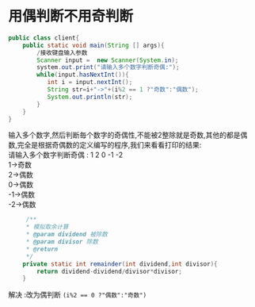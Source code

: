 # 用偶判断不用奇判断

```java
public class client{
    public static void main(String [] args){
        /接收键盘输入参数
        Scanner input =  new Scanner(System.in);
        system.out.print("请输入多个数字判断奇偶:");
        while(input.hasNextInt()){
           int i = input.nextInt();
           String str=i+"->"+(i%2 == 1 ?"奇数":"偶数");
           System.out.println(str);
        }
    }
}
```

输入多个数字,然后判断毎个数字的奇偶性,不能被2整除就是奇数,其他的都是偶
数,完全是根据奇偶数的定义编写的程序,我们来看看打印的结果:  
请输入多个数字判断奇偶 : 1 2 0 -1 -2  
1->奇数  
2->偶数  
0->偶数  
-1->偶数  
-2->偶数

```java
     /**
     * 模拟取余计算
     * @param dividend 被除数
     * @param divisor 除数
     * @return
     */
    private static int remainder(int dividend,int divisor){
        return dividend-dividend/divisor*divisor;
    }
```

解决 :改为偶判断 `(i%2 == 0 ?"偶数":"奇数")`